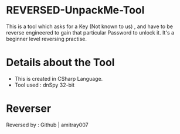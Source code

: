 # REVERSED-UnpackMe-Tool
This is a tool which asks for a Key (Not known to us) , and have to be reverse engineered to gain that particular Password to unlock it.
It's a beginner level reversing practise.

# Details about the Tool
- This is created in CSharp Language.
- Tool used : dnSpy 32-bit

# Reverser
Reversed by : Github | amitray007
